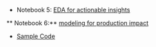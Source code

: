 * Notebook 5: [EDA for actionable insights](https://yingli.github.io/portfolio/NB05.pdf)

** Notebook 6:** [modeling for production impact](https://yingli.github.io/portfolio/NB06.html)


* [Sample Code](https://github.com/yingli/datasciencelifecycle/tree/main/sample_code)
